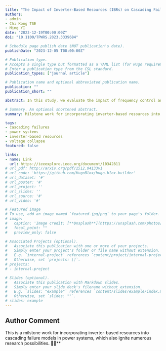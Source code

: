 ```yaml
---
title: "The Impact of Inverter-Based Resources (IBRs) on Cascading Failures in Power Systems"
authors:
- admin
- Chi Kong TSE
- Ming YI
date: "2023-12-19T00:00:00Z"
doi: "10.1109/TPWRS.2023.3339684"

# Schedule page publish date (NOT publication's date).
publishDate: "2023-12-05 T00:00:00Z"

# Publication type.
# Accepts a single type but formatted as a YAML list (for Hugo requirements).
# Enter a publication type from the CSL standard.
publication_types: ["journal article"]

# Publication name and optional abbreviated publication name.
publication: ""
publication_short: ""

abstract: In this study, we evaluate the impact of frequency control and the penetration of inverter-based resources (IBRs) on cascading failures in power systems. The modeling of controllers for IBRs requires obtaining realistic state information during cascading failure processes. However, cascading failure events can alter system topologies and the power flow Jacobian, leading to unsolvable power flow even when an equilibrium point exists. To address this, we propose a model that tracks the steady-state voltage profiles across successive cascade generations. This model enables the incorporation of droop controllers for IBRs into the cascading failure model. Additionally, it allows for capturing the effects of the interaction between local primary frequency control and system-level frequency control on cascading failures. Numerical experiments conducted on the IEEE 118- and 300-bus systems demonstrate the effectiveness of increasing primary frequency control reserve in mitigating power outages. However, increasing the droop control coefficients, which aim to enhance system robustness, results in larger power outage sizes.

# Summary. An optional shortened abstract.
summary: Milstone work for incorporating inverter-based resources into cascading failure models in power systems.

tags:
- cascading failures
- power systems
- inverter-based resources
- voltage collapse
featured: false

links:
- name: Link
  url: https://ieeexplore.ieee.org/document/10342811
# url_pdf: http://arxiv.org/pdf/1512.04133v1
# url_code: 'https://github.com/HugoBlox/hugo-blox-builder'
# url_dataset: '#'
# url_poster: '#'
# url_project: ''
# url_slides: ''
# url_source: '#'
# url_video: '#'

# Featured image
# To use, add an image named `featured.jpg/png` to your page's folder. 
# image:
#   caption: 'Image credit: [**Unsplash**](https://unsplash.com/photos/s9CC2SKySJM)'
#   focal_point: ""
#   preview_only: false

# Associated Projects (optional).
#   Associate this publication with one or more of your projects.
#   Simply enter your project's folder or file name without extension.
#   E.g. `internal-project` references `content/project/internal-project/index.md`.
#   Otherwise, set `projects: []`.
# projects:
# - internal-project

# Slides (optional).
#   Associate this publication with Markdown slides.
#   Simply enter your slide deck's filename without extension.
#   E.g. `slides: "example"` references `content/slides/example/index.md`.
#   Otherwise, set `slides: ""`.
# slides: example
---
```


<!-- {{% callout note %}}
Create your slides in Markdown - click the *Slides* button to check out the example.
{{% /callout %}} -->

<!-- Add the publication's **full text** or **supplementary notes** here. You can use rich formatting such as including [code, math, and images](https://docs.hugoblox.com/content/writing-markdown-latex/). -->

## Author Comment

This is a milstone work for incorporating inverter-based resources into cascading failure models in power systems, which also ignite numerous research possibilities. 🦄✨**